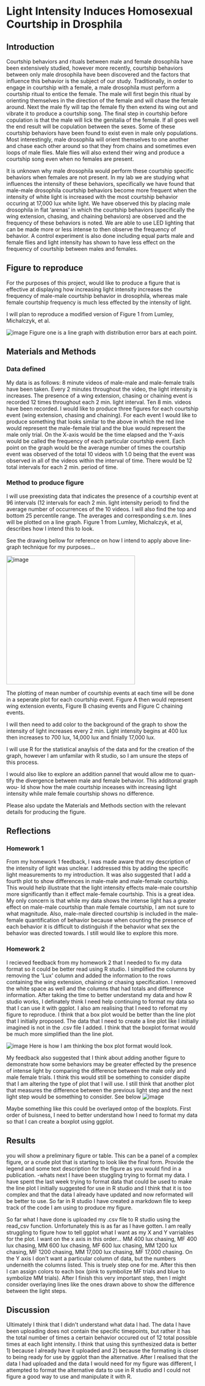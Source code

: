 # Light Intensity Induces Homosexual Courtship in Drosphila

## Introduction
Courtship behaviors and rituals between male and female drosophila have been
extensively studied, however more recently, courtship behaviors between only 
male drosophila have been discovered and the factors that influence this 
behavior is the subject of our study. Traditionally, in order to engage in 
courtship with a female, a male drosophila must perform a courtship ritual to 
entice the female. The male will first begin this ritual by orienting 
themselves in the direction of the female and will chase the female around. 
Next the male fly will tap the female fly then extend its wing out and vibrate 
it to produce a courtship song. The final step in courtship before copulation 
is that the male will lick the genitalia of the female. If all goes well the 
end result will be copulation between the sexes. Some of these courtship 
behaviors have been found to exist even in male only populations. Most 
interestingly, male drosophila will orient themselves to one another and chase 
each other around so that they from chains and sometimes even loops of male 
flies. Male flies will also extend their wing and produce a courtship song 
even when no females are present.

It is unknown why male drosophila would perform these courtship specific 
behaviors when females are not present. In my lab we are studying what 
influences the intensity of these behaviors, specifically we have found that 
male-male drosophila courtship behaviors become more frequent when the 
intensity of white light is increased with the most courtship behavior 
occuring at 17,000 lux white light. We have observed this by placing male 
drosophila in flat ‘arenas’ in which the courtship behaviors (specifically the 
wing extension, chasing, and chaining behaviors) are observed and the frequency 
of these behaviors is noted. We are able to use LED lighting that can be made 
more or less intense to then observe the frequency of behavior. A control 
experiment is also done including equal parts male and female flies and light 
intensity has shown to have less effect on the frequency of courtship between males 
and females. 

## Figure to reproduce
For the purposes of this project, would like to produce a figure that is 
effective at displaying how increasing light intensity increases the frequency 
of male-male courtship behavior in drosophila, whereas male female courtship 
frequency is much less effected by the intensity of light.

I will plan to reproduce a modified version of Figure 1 from Lumley, 
Michalczyk, et al. 

![image](https://user-images.githubusercontent.com/78931288/111090280-35d9f180-84fd-11eb-9421-81b5c378c061.png)
Figure one is a line graph with distribution error bars at
each point. 


## Materials and Methods

### Data defined
My data is as follows: 8 minute videos of male-male and male-female trails have 
been taken. Every 2 minutes throughout the video, the light intensity is 
increases. The presence of a wing extension, chasing or chaining event is 
recorded 12 times throughout each 2 min. light interval. Ten 8 min. videos 
have been recorded. I would like to produce three figures for each courtship 
event (wing extension, chasing and chaining). For each event I would like to 
produce something that looks similar to the above in which the red line would 
represent the male-female trial and the blue would represent the male only 
trial. On the X-axis would be the time elapsed and the Y-axis would be called 
the frequency of each particular courtship event. Each point on the graph 
would be the average number of times the courtship event was observed of the 
total 10 videos with 1.0 being that the event was observed in all of the videos 
within the interval of time. There would be 12 total intervals for each 2 min. 
period of time. 

### Method to produce figure

I will use preexisting data that indicates the presence of a courtship 
event at 96 intervals (12 intervals for each 2 min. light intensity 
period) to find the average number of occurrences of the 10 videos. 
I will also find the top and bottom 25 percentile range. The averages
and corresponding s.e.m. lines will be plotted on a line graph. Figure 
1 from Lumley, Michalczyk, et al, describes how I intend this to look.

See the drawing bellow for reference on how I intend to apply above line-graph 
technique for my purposes…

<img width="337" alt="image" src="https://user-images.githubusercontent.com/78931288/111090324-5ace6480-84fd-11eb-8a77-a23e712b8ab3.png">
 
The plotting of mean number of courtship events at each time will be
done in a seperate plot for each courtship event. Figure A then 
would represent wing extension events, Figure B chasing events and 
Figure C chaining events. 
 
I will then need to add color to the background of the graph to show the 
intensity of light increases every 2 min. Light intensity begins at 400 lux 
then increases to 700 lux, 14,000 lux and finially 17,000 lux.

I will use R for the statistical anaylsis of the data and for the creation
of the graph, however I am unfamilar with R studio, so I am unsure the
steps of this process. 

I would also like to explore an addition pannel that would allow me to quan-
tify the divergence between male and female behavior. This additonal graph wou-
ld show how the male courtship inceases with increasing light intensity while
male female courtship shows no difference. 

Please also update the Materials and Methods section with the relevant details for producing the figure. 

## Reflections

### Homework 1

From my homework 1 feedback, I was made aware that my description of the 
intensity of light was unclear. I addressed this by adding the specific 
light measurements to my introduction. It was also suggested that I add a 
fourth plot to show differences in male-male and male-female courtship. 
This would help illustrate that the light intensity effects male-male 
courtship more significantly than it effect male-female courtship. This 
is a great idea. My only concern is that while my data shows the intense 
light has a greater effect on male-male courtship than male female courtship, 
I am not sure to what magnitude. Also, male-male directed courtship is 
included in the male-female quantification of behavior because when counting 
the presence of each behavior it is difficult to distinguish if the behavior 
what sex the behavior was directed towards. I still would like to explore 
this more.

### Homework 2 
I recieved feedback from my homework 2 that I needed to fix my data format so it could be better read using R studio. I simplified the columns by removing the 'Lux' column and added the information to the rows containing the wing extension, chaining or chasing specification. I removed the white space as well and the columns that had totals and difference information. After taking the time to better understand my data and how R studio works, I definately think I need help continuing to format my data so that I can use it with ggplot. I also am realising that I need to refomat my figure to reproduce. I think that a box plot would be better than the line plot that I initially proposed. The data that I need to create a line plot like I initially imagined is not in the .csv file I added. I think that the boxplot format would be much more simplified than the line plot. 

![image](https://user-images.githubusercontent.com/78931288/114343361-5197de00-9b23-11eb-82b0-c4f61f02b83c.png)
Here is how I am thinking the box plot format would look. 

My feedback also suggested that I think about adding another figure to demonstrate how some behaviors may be greater effected by the presence of intense light by comparing the difference between the male only and male female trials. I think this would still be something to consider dispite that I am altering the type of plot that I will use. I still think that another plot that measures the difference between the previous light step and the next light step would be something to consider. 
See below
![image](https://user-images.githubusercontent.com/78931288/114344265-1e564e80-9b25-11eb-9fb3-ddb71789ab05.png)

Maybe something like this could be overlayed ontop of the boxplots. First order of buisness, I need to better understand how I need to format my data so that I can create a boxplot using ggplot. 

## Results 
you will show a preliminary figure or table. This can be a panel of a complex figure, or a crude plot that is starting to look like the final form. Provide the legend and some text description for the figure as you would find in a publication. 
-whats next
I have been stuggling trying to format my data. I have spent the last week trying to format data that could be used to make the line plot I initially suggested for use in R studio and I think that it is too complex and that the data I already have updated and now reformated will be better to use. So far in R studio I have created a markdown file to keep track of the code I am using to produce my figure. 

So far what I have done is uploaded my .csv file to R studio using the read_csv function. Unfortunately this is as far as I have gotten. I am really struggling to figure how to tell ggplot what I want as my X and Y varriables for the plot. I want on the x axis in this order... MM 400 lux chasing, MF 400 lux chasing, MM 600 lux chasing, MF 600 lux chasing, MM 1200 lux chasing, MF 1200 chasing, MM 17,000 lux chasing, MF 17,000 chasing. On the Y axis I don't want a particular column of data, but the numbers underneith the columns listed. This is truely step one for me. After this then I can assign colors to each box (pink to symbolize MF trials and blue to symbolize MM trials). After I finish this very important step, then I might consider overlaying lines like the ones drawn above to show the difference between the light steps. 

## Discussion
 Ultimately I think that I didn't understand what data I had. The data I have been uploading does not contain the specific timepoints, but rather it has the total number of times a certain behavior occured out of 12 total possible times at each light intensity. I think that using this synthesized data is better 1) because I already have it uploaded and 2) because the formating is closer to being ready for use by ggplot than the alternative. After I realised that the data I had uploaded and the data I would need for my figure was different, I attempted to format the alternative data to use in R studio and I could not figure a good way to use and manipulate it with R.  
